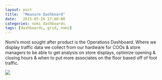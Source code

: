 ```yaml
---
layout: post
title:  "Measure Dashboard"
date:   2015-05-26 17:00:00
categories: nomi dashboards
tags: [dashboards, grid, nomi]
---
```


Nomi’s most sought after product is the Operations Dashboard. Where we display traffic data we collect from our hardware for COOs & store managers to be able to get analysis on store displays, optimize opening & closing hours & when to put more associates on the floor based off of foot traffic.

<img src="{{ site.url }}/images/Nomi/operations-01.png" />


[jekyll-gh]: https://github.com/jekyll/jekyll
[jekyll]:    http://jekyllrb.com
